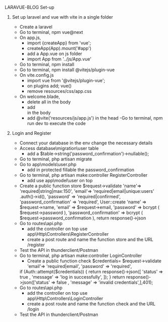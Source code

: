 LARAVUE-BLOG Set-up

1. Set up laravel and vue with vite in a single folder
    - Create a laravel
    - Go to terminal, npm vue@next
    - On app.js, 
        - import {createApp} from 'vue';
        - createApp(App).mount('#app')
        - add a App.vue on js folder
        - import App from '../js/App.vue'
    - Go to terminal, npm install
    - Go to terminal, npm install @vitejs/plugin-vue
    - On vite.config.js
        - import vue from '@vitejs/plugin-vue';
        - on plugins add; vue()
        - remove resources/css/app.css
    - On welcome.blade,
        - delete all in the body
        - add  <div id=app></div> in the body
        - add @vite('resources/js/app.js') in the head
    -Go to terminal, npm run dev to execute the code

2. Login and Register
    - Connect your database in the env change the necessary details

    <!-- Registration -->
    - Access database\migration\user table
        - add a  $table->string('password_confirmation')->nullable();
    - Go to terminal, php artisan migrate
    - Go to app\models\user.php
        - add in protected fillable the password_confirmation
    - Go to terminal, php artisan make:controller RegisterController
        - add use app\model\user on top
    - Create a public function store
         $request->validate
            'name'=> 'required|string|max:150',
            'email'=> 'required|email|unique:users' .auth()->id(),
            'password' => 'required|confirmed',
            'password_confirmation' => 'required', 
            <!-- This code will be use to validate the data that the user will input -->
          User::create
            'name' => $request->name,
            'email' => $request->email,
            'password' => bcrypt ( $request->password ),
            'password_confirmation' => bcrypt ( $request->password_confirmation ),
            <!-- After validation, this code will be used to create a data in the database -->
          return response()->json
             <!-- This will push the data as a json format -->
    - Go to routes\api.php
        - add the controller on top use app\Http\Controllers\RegisterController
        - create a post route and name the function store and the URL /register
    - Test the API in thunderclient/Postman

    <!-- LOG IN -->
    - Go to terminal, php artisan make:controller LoginController
        - Create a public function check
         $credentials= $request->validate
            'email'=> 'required|email',
            'password' => 'required',
            <!-- This code will be use to validate the data that the user will input -->
        if (Auth::attempt($credentials)) 
            {
            return response()->json([ 'status' => true ,
            'message' => 'log in successfully',
            ]);
            }
                return response()->json(['status' => false ,
                'message' => 'invalid credentials',],401);
            <!-- This code will validate the user input whether its true or false and returns as a json -->
    - Go to routes\api.php
        - add the controller on top use app\Http\Controllers\LoginController
        - create a post route and name the function check and the URL /login  
    - Test the API in thunderclient/Postman
